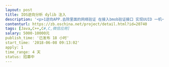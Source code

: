 ```yaml
---                
layout: post       
title: IOS逆向分析 dylib 注入           
description: '<p>1逆向APP.去除里面的网络验证 在接入bmob验证接口 实现UUID 一机一码网络验证&nbsp;</p><p>2.修改文字界面和功能排版顺序&nbsp;保证功能正常使用</p><p>3.更新版本至最新版本</p><p>需要了解OC 和 HOOK语法 了解动态库 </p><p>具体小细节详谈</p>'     
contenturl: https://zb.oschina.net/project/detail.html?id=20740      
tags: [Java,C++,C#,C,微信应用]            
salary: 5000-10000元          
publish_time: '已发布 18 小时'         
start_time: '2018-06-08 09:13:02'           
apply: 1                   
time_range: 4 天              
status: 招募中                  
---                 
```

